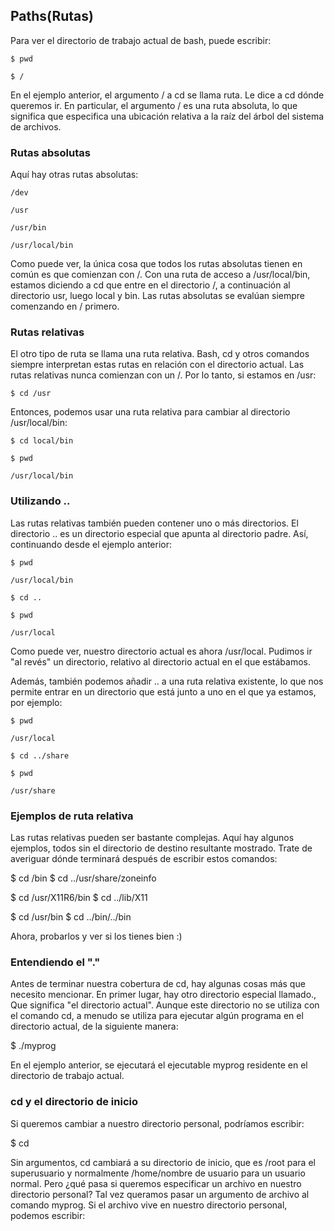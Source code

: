 ## Paths(Rutas)

Para ver el directorio de trabajo actual de bash, puede escribir:

<code>$ pwd</code>

<code>$ 
/
</code>

En el ejemplo anterior, el argumento / a cd se llama ruta. Le dice a cd dónde queremos ir. En particular, el argumento / es una ruta absoluta, lo que significa que especifica una ubicación relativa a la raíz del árbol del sistema de archivos.

### Rutas absolutas

Aquí hay otras rutas absolutas:

<code>/dev</code>

<code>/usr</code>

<code>/usr/bin</code>

<code>/usr/local/bin</code>

Como puede ver, la única cosa que todos los rutas absolutas tienen en común es que comienzan con /. Con una ruta de acceso a 
/usr/local/bin, estamos diciendo a cd que entre en el directorio /, a continuación al directorio usr, luego local y bin. Las rutas absolutas se evalúan siempre comenzando en / primero.

### Rutas relativas

El otro tipo de ruta se llama una ruta relativa. Bash, cd y otros comandos siempre interpretan estas rutas en relación con el directorio actual. Las rutas relativas nunca comienzan con un /. Por lo tanto, si estamos en /usr:

<code>$ cd /usr</code>

Entonces, podemos usar una ruta relativa para cambiar al directorio /usr/local/bin:


<code>$ cd local/bin</code>

<code>$ pwd</code>

<code>/usr/local/bin</code>

### Utilizando ..

Las rutas relativas también pueden contener uno o más directorios. El directorio .. es un directorio especial que apunta al directorio padre. Así, continuando desde el ejemplo anterior:

<code>$ pwd</code>

<code>/usr/local/bin</code>

<code>$ cd ..</code>

<code>$ pwd</code>

<code>/usr/local</code>

Como puede ver, nuestro directorio actual es ahora /usr/local. Pudimos ir "al revés" un directorio, relativo al directorio actual en el que estábamos.

Además, también podemos añadir .. a una ruta relativa existente, lo que nos permite entrar en un directorio que está junto a uno en el  que ya estamos, por ejemplo:

<code>$ pwd</code>

<code>/usr/local</code>

<code>$ cd ../share</code>

<code>$ pwd</code>

<code>/usr/share</code>

### Ejemplos de ruta relativa

Las rutas relativas pueden ser bastante complejas. Aquí hay algunos ejemplos, todos sin el directorio de destino resultante mostrado. Trate de averiguar dónde terminará después de escribir estos comandos:

$ cd /bin
$ cd ../usr/share/zoneinfo


$ cd /usr/X11R6/bin
$ cd ../lib/X11


$ cd /usr/bin
$ cd ../bin/../bin

Ahora, probarlos y ver si los tienes bien :)

### Entendiendo el "."

Antes de terminar nuestra cobertura de cd, hay algunas cosas más que necesito mencionar. En primer lugar, hay otro directorio especial llamado., Que significa "el directorio actual". Aunque este directorio no se utiliza con el comando cd, a menudo se utiliza para ejecutar algún programa en el directorio actual, de la siguiente manera:

$ ./myprog

En el ejemplo anterior, se ejecutará el ejecutable myprog residente en el directorio de trabajo actual.

### cd y el directorio de inicio

Si queremos cambiar a nuestro directorio personal, podríamos escribir:

$ cd

Sin argumentos, cd cambiará a su directorio de inicio, que es /root para el superusuario y normalmente /home/nombre de usuario para un usuario normal. Pero ¿qué pasa si queremos especificar un archivo en nuestro directorio personal? Tal vez queramos pasar un argumento de archivo al comando myprog. Si el archivo vive en nuestro directorio personal, podemos escribir:




